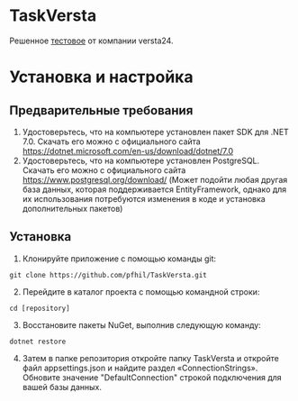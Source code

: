 # TaskVersta

Решенное [тестовое](https://versta24.ru/hr/testfordevjun) от компании versta24.

# Установка и настройка

## Предварительные требования

1. Удостоверьтесь, что на компьютере установлен пакет SDK для .NET 7.0. Скачать его можно с официального сайта https://dotnet.microsoft.com/en-us/download/dotnet/7.0
2. Удостоверьтесь, что на компьютере установлен PostgreSQL. Скачать его можно с официального сайта https://www.postgresql.org/download/ (Может подойти любая другая база данных, которая поддерживается EntityFramework, однако для их использования потребуются изменения в коде и установка дополнительных пакетов)

## Установка

1. Клонируйте приложение с помощью команды git:
```
git clone https://github.com/pfhil/TaskVersta.git
```
2. Перейдите в каталог проекта с помощью командной строки:
```
cd [repository]
```
3. Восстановите пакеты NuGet, выполнив следующую команду:
```
dotnet restore
```
4. Затем в папке репозитория откройте папку TaskVersta и откройте файл appsettings.json и найдите раздел «ConnectionStrings». Обновите значение "DefaultConnection" строкой подключения для вашей базы данных.
